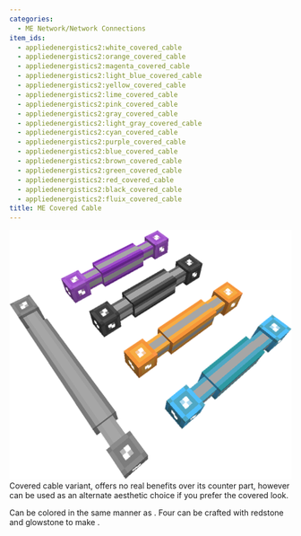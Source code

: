 ```yaml
---
categories:
  - ME Network/Network Connections
item_ids:
  - appliedenergistics2:white_covered_cable
  - appliedenergistics2:orange_covered_cable
  - appliedenergistics2:magenta_covered_cable
  - appliedenergistics2:light_blue_covered_cable
  - appliedenergistics2:yellow_covered_cable
  - appliedenergistics2:lime_covered_cable
  - appliedenergistics2:pink_covered_cable
  - appliedenergistics2:gray_covered_cable
  - appliedenergistics2:light_gray_covered_cable
  - appliedenergistics2:cyan_covered_cable
  - appliedenergistics2:purple_covered_cable
  - appliedenergistics2:blue_covered_cable
  - appliedenergistics2:brown_covered_cable
  - appliedenergistics2:green_covered_cable
  - appliedenergistics2:red_covered_cable
  - appliedenergistics2:black_covered_cable
  - appliedenergistics2:fluix_covered_cable
title: ME Covered Cable
---
```


![A picture of covered cables.](../../../../public/assets/large/covered_cable.png)Covered
cable variant, offers no real benefits over its <ItemLink
id="appliedenergistics2:fluix_glass_cable"/> counter part, however
can be used as an alternate aesthetic choice if you prefer the covered look.

Can be colored in the same manner as <ItemLink
id="appliedenergistics2:fluix_glass_cable"/>. Four <ItemLink
id="appliedenergistics2:fluix_covered_cable"/> can be crafted with
redstone and glowstone to make <ItemLink
id="appliedenergistics2:fluix_covered_dense_cable"/>.

<RecipeFor id="appliedenergistics2:fluix_covered_cable"/>
